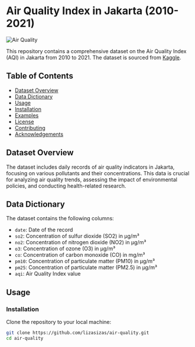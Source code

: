 # Air Quality Index in Jakarta (2010-2021)

![Air Quality](https://images.unsplash.com/photo-1569535002174-29e0d8a1a3b9)

This repository contains a comprehensive dataset on the Air Quality Index (AQI) in Jakarta from 2010 to 2021. The dataset is sourced from [Kaggle](https://www.kaggle.com/datasets/senadu34/air-quality-index-in-jakarta-2010-2021/code).

## Table of Contents

- [Dataset Overview](#dataset-overview)
- [Data Dictionary](#data-dictionary)
- [Usage](#usage)
- [Installation](#installation)
- [Examples](#examples)
- [License](#license)
- [Contributing](#contributing)
- [Acknowledgements](#acknowledgements)

## Dataset Overview

The dataset includes daily records of air quality indicators in Jakarta, focusing on various pollutants and their concentrations. This data is crucial for analyzing air quality trends, assessing the impact of environmental policies, and conducting health-related research.

## Data Dictionary

The dataset contains the following columns:

- `date`: Date of the record
- `so2`: Concentration of sulfur dioxide (SO2) in µg/m³
- `no2`: Concentration of nitrogen dioxide (NO2) in µg/m³
- `o3`: Concentration of ozone (O3) in µg/m³
- `co`: Concentration of carbon monoxide (CO) in mg/m³
- `pm10`: Concentration of particulate matter (PM10) in µg/m³
- `pm25`: Concentration of particulate matter (PM2.5) in µg/m³
- `aqi`: Air Quality Index value

## Usage

### Installation

Clone the repository to your local machine:

```bash
git clone https://github.com/lizasizas/air-quality.git
cd air-quality
